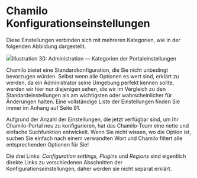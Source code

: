 # Chamilo Konfigurationseinstellungen

Diese Einstellungen verbinden sich mit mehreren Kategorien, wie in der folgenden Abbildung dargestellt.

![](../../../.gitbook/assets/images17%20%287%29.png)Illustration 30: Administration — Kategorien der Portaleinstellungen

Chamilo bietet eine Standardkonfiguration, die Sie nicht unbedingt bevorzugen würden. Selbst wenn alle Optionen es wert sind, erklärt zu werden, da ein Administrator seine Umgebung perfekt kennen sollte, werden wir hier nur diejenigen sehen, die wir im Vergleich zu den Standardeinstellungen als am wichtigsten oder wahrscheinlicher für Änderungen halten. Eine vollständige Liste der Einstellungen finden Sie immer im Anhang auf Seite 91.

Aufgrund der Anzahl der Einstellungen, die jetzt verfügbar sind, um Ihr Chamilo-Portal neu zu konfigurieren, hat das Chamilo-Team eine nette und einfache Suchfunktion entwickelt. Wenn Sie nicht wissen, wo die Option ist, suchen Sie einfach nach einem verwandten Wort und Chamilo filtert alle entsprechenden Optionen für Sie!

Die drei Links: _Configuration settings, Plugins_ und _Regions_ sind eigentlich direkte Links zu verschiedenen Abschnitten der Konfigurationseinstellungen, daher werden sie nicht separat erklärt.